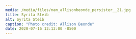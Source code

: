 ```yaml
---
media: /media/files/nam_allisonbeonde_persister__21.jpg
title: Syrita Steib
alt: Syrita Steib
caption: "Photo credit: Allison Beonde"
date: 2020-07-16 12:13:00 -0500
---
```

